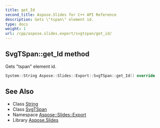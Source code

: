 ```yaml
---
title: get_Id
second_title: Aspose.Slides for C++ API Reference
description: Gets \"tspan\" element id.
type: docs
weight: 1
url: /cpp/aspose.slides.export/svgtspan/get_id/
---
```

## SvgTSpan::get_Id method


Gets \"tspan\" element id.

```cpp
System::String Aspose::Slides::Export::SvgTSpan::get_Id() override
```

## See Also

* Class [String](../../../system/string/)
* Class [SvgTSpan](../)
* Namespace [Aspose::Slides::Export](../../)
* Library [Aspose.Slides](../../../)
